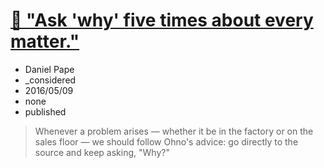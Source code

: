 # [🔗 "Ask 'why' five times about every matter."](http://www.toyota-global.com/company/toyota_traditions/quality/mar_apr_2006.html)
- Daniel Pape
- &#95;considered
- 2016/05/09
- none
- published

>Whenever a problem arises — whether it be in the factory or on the sales floor — we should follow Ohno's advice: go directly to the source and keep asking, "Why?"
